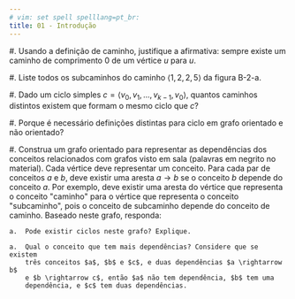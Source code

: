 ```yaml
---
# vim: set spell spelllang=pt_br:
title: 01 - Introdução
---
```


#.  Usando a definição de caminho, justifique a afirmativa: sempre existe um
    caminho de comprimento 0 de um vértice $u$ para $u$.

#.  Liste todos os subcaminhos do caminho $\langle 1, 2, 2, 5 \rangle$ da
    figura B-2-a.

#.  Dado um ciclo simples $c = \langle v_0, v_1, \dots, v_{k-1}, v_0 \rangle$,
    quantos caminhos distintos existem que formam o mesmo ciclo que $c$?

#.  Porque é necessário definições distintas para ciclo em grafo orientado
    e não orientado?

#.  Construa um grafo orientado para representar as dependências dos conceitos
    relacionados com grafos visto em sala (palavras em negrito no material).
    Cada vértice deve representar um conceito. Para cada par de conceitos $a$
    e $b$, deve existir uma aresta $a \rightarrow b$ se o conceito $b$ depende
    do conceito $a$. Por exemplo, deve existir uma aresta do vértice que
    representa o conceito "caminho" para o vértice que representa o conceito
    "subcaminho", pois o conceito de subcaminho depende do conceito de caminho.
    Baseado neste grafo, responda:

    a.  Pode existir ciclos neste grafo? Explique.

    a.  Qual o conceito que tem mais dependências? Considere que se existem
        três conceitos $a$, $b$ e $c$, e duas dependências $a \rightarrow b$
        e $b \rightarrow c$, então $a$ não tem dependência, $b$ tem uma
        dependência, e $c$ tem duas dependências.
